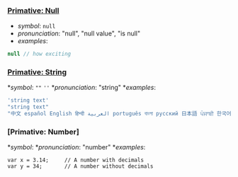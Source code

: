 ### [Primative: Null](https://developer.mozilla.org/en-US/docs/Web/JavaScript/Reference/Global_Objects/null)

* _symbol_: `null`
* _pronunciation_: "null", "null value", "is null"
* _examples_:
```javascript
null // how exciting
```

### [Primative: String](https://developer.mozilla.org/en-US/docs/Web/JavaScript/Reference/Global_Objects/String)

*_symbol_: `""` `''`
*_pronunciation_: "string"
*_examples_: 
```javascript
'string text'
"string text"
"中文 español English हिन्दी العربية português বাংলা русский 日本語 ਪੰਜਾਬੀ 한국어"
```

### [Primative: Number] 
*_symbol_: 
*_pronunciation_: "number"
*_examples_: 
```javacript
var x = 3.14;     // A number with decimals
var y = 34;       // A number without decimals
```